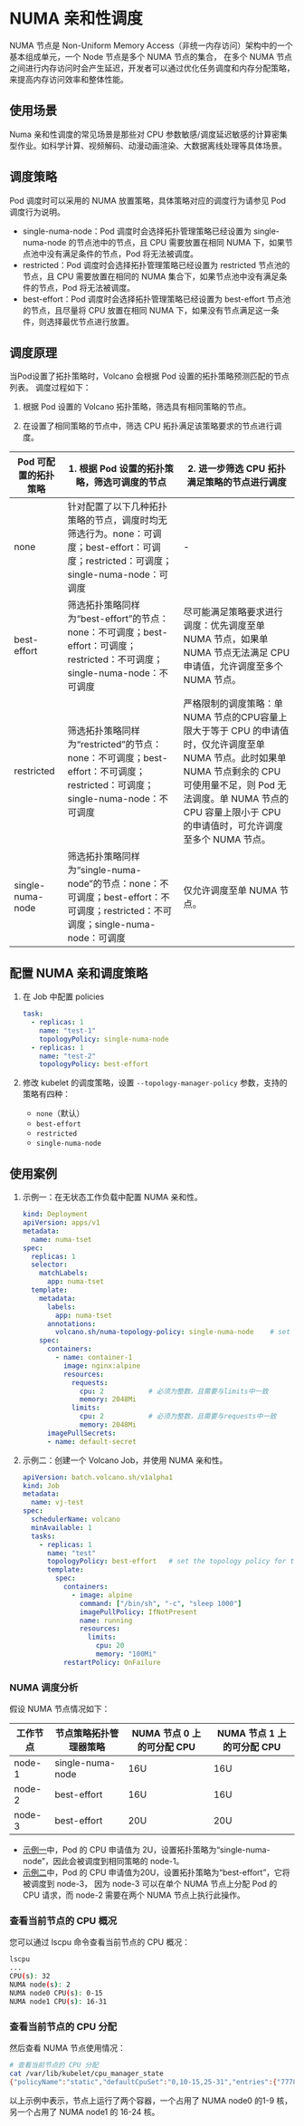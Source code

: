 # NUMA 亲和性调度

NUMA 节点是 Non-Uniform Memory Access（非统一内存访问）架构中的一个基本组成单元，一个 Node 节点是多个 NUMA 节点的集合，
在多个 NUMA 节点之间进行内存访问时会产生延迟，开发者可以通过优化任务调度和内存分配策略，来提高内存访问效率和整体性能。

## 使用场景

Numa 亲和性调度的常见场景是那些对 CPU 参数敏感/调度延迟敏感的计算密集型作业。如科学计算、视频解码、动漫动画渲染、大数据离线处理等具体场景。

## 调度策略

Pod 调度时可以采用的 NUMA 放置策略，具体策略对应的调度行为请参见 Pod 调度行为说明。

- single-numa-node：Pod 调度时会选择拓扑管理策略已经设置为 single-numa-node 的节点池中的节点，且 CPU 需要放置在相同 NUMA 下，如果节点池中没有满足条件的节点，Pod 将无法被调度。
- restricted：Pod 调度时会选择拓扑管理策略已经设置为 restricted 节点池的节点，且 CPU 需要放置在相同的 NUMA 集合下，如果节点池中没有满足条件的节点，Pod 将无法被调度。
- best-effort：Pod 调度时会选择拓扑管理策略已经设置为 best-effort 节点池的节点，且尽量将 CPU 放置在相同 NUMA 下，如果没有节点满足这一条件，则选择最优节点进行放置。

## 调度原理

当Pod设置了拓扑策略时，Volcano 会根据 Pod 设置的拓扑策略预测匹配的节点列表。
调度过程如下：

1. 根据 Pod 设置的 Volcano 拓扑策略，筛选具有相同策略的节点。

2. 在设置了相同策略的节点中，筛选 CPU 拓扑满足该策略要求的节点进行调度。

| Pod 可配置的拓扑策略 | 1. 根据 Pod 设置的拓扑策略，筛选可调度的节点 | 2. 进一步筛选 CPU 拓扑满足策略的节点进行调度 |
|--------|----------|----------|
| none | 针对配置了以下几种拓扑策略的节点，调度时均无筛选行为。none：可调度；best-effort：可调度；restricted：可调度；single-numa-node：可调度 | - |
| best-effort | 筛选拓扑策略同样为“best-effort”的节点：none：不可调度；best-effort：可调度；restricted：不可调度；single-numa-node：不可调度 | 尽可能满足策略要求进行调度：优先调度至单 NUMA 节点，如果单 NUMA 节点无法满足 CPU 申请值，允许调度至多个 NUMA 节点。|
| restricted | 筛选拓扑策略同样为“restricted”的节点：none：不可调度；best-effort：不可调度；restricted：可调度；single-numa-node：不可调度 | 严格限制的调度策略：单 NUMA 节点的CPU容量上限大于等于 CPU 的申请值时，仅允许调度至单 NUMA 节点。此时如果单 NUMA 节点剩余的 CPU 可使用量不足，则 Pod 无法调度。单 NUMA 节点的 CPU 容量上限小于 CPU 的申请值时，可允许调度至多个 NUMA 节点。 |
| single-numa-node | 筛选拓扑策略同样为“single-numa-node”的节点：none：不可调度；best-effort：不可调度；restricted：不可调度；single-numa-node：可调度 | 仅允许调度至单 NUMA 节点。|

## 配置 NUMA 亲和调度策略

1. 在 Job 中配置 policies

    ```yaml 
    task: 
      - replicas: 1 
        name: "test-1" 
        topologyPolicy: single-numa-node 
      - replicas: 1 
        name: "test-2" 
        topologyPolicy: best-effort 
    ```

2. 修改 kubelet 的调度策略，设置 `--topology-manager-policy` 参数，支持的策略有四种：
  
    - `none`（默认）
    - `best-effort`
    - `restricted`
    - `single-numa-node`


## 使用案例

1. 示例一：在无状态工作负载中配置 NUMA 亲和性。 <a id="eg1" />

    ```yaml  
    kind: Deployment  
    apiVersion: apps/v1  
    metadata:  
      name: numa-tset  
    spec:  
      replicas: 1  
      selector:  
        matchLabels:  
          app: numa-tset  
      template:  
        metadata:  
          labels:  
            app: numa-tset  
          annotations:  
            volcano.sh/numa-topology-policy: single-numa-node    # set the topology policy  
        spec:  
          containers:  
            - name: container-1  
              image: nginx:alpine  
              resources:  
                requests:  
                  cpu: 2           # 必须为整数，且需要与limits中一致  
                  memory: 2048Mi  
                limits:  
                  cpu: 2           # 必须为整数，且需要与requests中一致  
                  memory: 2048Mi  
          imagePullSecrets:  
          - name: default-secret
    ```

2. 示例二：创建一个 Volcano Job，并使用 NUMA 亲和性。<a id="eg2" />

    ```yaml  
    apiVersion: batch.volcano.sh/v1alpha1  
    kind: Job  
    metadata:  
      name: vj-test  
    spec:  
      schedulerName: volcano  
      minAvailable: 1  
      tasks:  
        - replicas: 1  
          name: "test"  
          topologyPolicy: best-effort   # set the topology policy for task  
          template:  
            spec:  
              containers:  
                - image: alpine  
                  command: ["/bin/sh", "-c", "sleep 1000"]  
                  imagePullPolicy: IfNotPresent  
                  name: running  
                  resources:  
                    limits:  
                      cpu: 20  
                      memory: "100Mi"  
              restartPolicy: OnFailure
    ```

### NUMA 调度分析

假设 NUMA 节点情况如下：

| 工作节点 | 节点策略拓扑管理器策略 | NUMA 节点 0 上的可分配 CPU | NUMA 节点 1 上的可分配 CPU |
|--------|------------------|---------------------|---------------------|
| node-1 | single-numa-node | 16U | 16U |
| node-2 | best-effort | 16U | 16U |
| node-3 | best-effort | 20U | 20U |

- [示例一](#eg1)中，Pod 的 CPU 申请值为 2U，设置拓扑策略为“single-numa-node”，因此会被调度到相同策略的 node-1。
- [示例二](#eg2)中，Pod 的 CPU 申请值为20U，设置拓扑策略为“best-effort”，它将被调度到 node-3，
  因为 node-3 可以在单个 NUMA 节点上分配 Pod 的 CPU 请求，而 node-2 需要在两个 NUMA 节点上执行此操作。

### 查看当前节点的 CPU 概况 

您可以通过 lscpu 命令查看当前节点的 CPU 概况：

```sh 
lscpu 
... 
CPU(s): 32 
NUMA node(s): 2 
NUMA node0 CPU(s): 0-15 
NUMA node1 CPU(s): 16-31
```

### 查看当前节点的 CPU 分配  
  
然后查看 NUMA 节点使用情况：

```sh
# 查看当前节点的 CPU 分配
cat /var/lib/kubelet/cpu_manager_state
{"policyName":"static","defaultCpuSet":"0,10-15,25-31","entries":{"777870b5-c64f-42f5-9296-688b9dc212ba":{"container-1":"16-24"},"fb15e10a-b6a5-4aaa-8fcd-76c1aa64e6fd":{"container-1":"1-9"}},"checksum":318470969}
```

以上示例中表示，节点上运行了两个容器，一个占用了 NUMA node0 的1-9 核，另一个占用了 NUMA node1 的 16-24 核。
